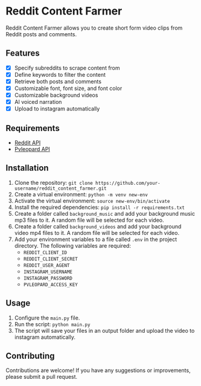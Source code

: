 # Reddit Content Farmer

Reddit Content Farmer allows you to create short form video clips from Reddit posts and comments.

## Features

-   [x] Specify subreddits to scrape content from
-   [x] Define keywords to filter the content
-   [x] Retrieve both posts and comments
-   [x] Customizable font, font size, and font color
-   [x] Customizable background videos
-   [x] AI voiced narration
-   [x] Upload to instagram automatically

## Requirements

-   [Reddit API](https://www.reddit.com/prefs/apps)
-   [Pvleopard API](https://pvleopard.com/)

## Installation

1. Clone the repository: `git clone https://github.com/your-username/reddit_content_farmer.git`
2. Create a virtual environment: `python -m venv new-env`
3. Activate the virtual environment: `source new-env/bin/activate`
4. Install the required dependencies: `pip install -r requirements.txt`
5. Create a folder called `background_music` and add your background music mp3 files to it. A random file will be selected for each video.
6. Create a folder called `background_videos` and add your background video mp4 files to it. A random file will be selected for each video.
7. Add your environment variables to a file called `.env` in the project directory. The following variables are required:
    - `REDDIT_CLIENT_ID`
    - `REDDIT_CLIENT_SECRET`
    - `REDDIT_USER_AGENT`
    - `INSTAGRAM_USERNAME`
    - `INSTAGRAM_PASSWORD`
    - `PVLEOPARD_ACCESS_KEY`

## Usage

1. Configure the `main.py` file.
2. Run the script: `python main.py`
3. The script will save your files in an output folder and upload the video to instagram automatically.

## Contributing

Contributions are welcome! If you have any suggestions or improvements, please submit a pull request.
